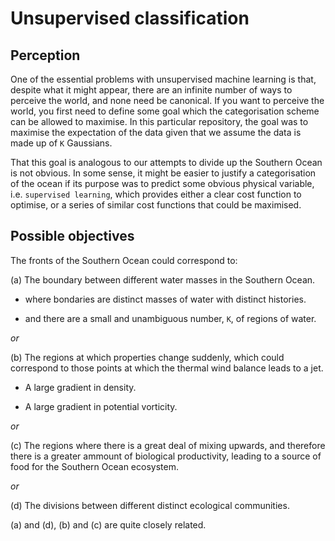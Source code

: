 # Unsupervised classification

## Perception

One of the essential problems with unsupervised machine learning is that,
despite what it might appear, there are an infinite number of ways to perceive
the world, and none need be canonical. If you want to perceive the world,
you first need to define some goal which the categorisation scheme can be allowed
to maximise. In this particular repository, the goal was to maximise the
expectation of the data given that we assume the data is made up of `K` Gaussians.

That this goal is analogous to our attempts to divide up the Southern Ocean is
not obvious. In some sense, it might be easier to justify a categorisation of
the ocean if its purpose was to predict some obvious physical variable, i.e.
`supervised learning`, which provides either a clear cost function to optimise,
or a series of similar cost functions that could be maximised.

## Possible objectives

The fronts of the Southern Ocean could correspond to:

  (a) The boundary between different water masses in the Southern Ocean.

  - where bondaries are distinct masses of water with distinct histories.

  - and there are a small and unambiguous number, `K`, of regions of water.

   _*or*_

  (b) The regions at which properties change suddenly, which could correspond
      to those points at which the thermal wind balance leads to a jet.

  - A large gradient in density.

  - A large gradient in potential vorticity.

   _*or*_

  (c) The regions where there is a great deal of mixing upwards, and therefore there is
      a greater ammount of biological productivity, leading to a source of food for the
      Southern Ocean ecosystem.

  _*or*_

  (d) The divisions between different distinct ecological communities.

(a) and (d), (b) and (c) are quite closely related.
